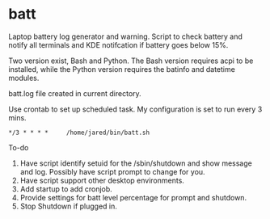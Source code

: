 # batt
Laptop battery log generator and warning.
Script to check battery and notify all terminals and KDE notifcation if
battery goes below 15%.

Two version exist, Bash and Python. The Bash version requires acpi to be installed, while the Python version requires the batinfo and datetime modules.

batt.log file created in current directory.

Use crontab to set up scheduled task. My configuration is set to run every 3 mins. 
```
*/3 * * * *     /home/jared/bin/batt.sh
```

To-do
1. Have script identify setuid for the /sbin/shutdown and show message and log. Possibly have script prompt to change for you.
2. Have script support other desktop environments.
3. Add startup to add cronjob. 
4. Provide settings for batt level percentage for prompt and shutdown. 
5. Stop Shutdown if plugged in. 
